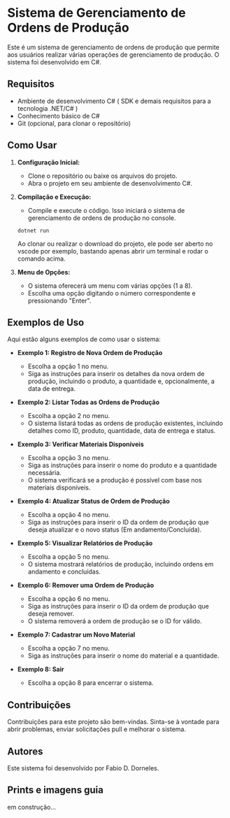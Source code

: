 ﻿# Sistema de Gerenciamento de Ordens de Produção

Este é um sistema de gerenciamento de ordens de produção que permite aos usuários realizar várias operações de gerenciamento de produção. O sistema foi desenvolvido em C#.

## Requisitos

- Ambiente de desenvolvimento C# ( SDK e demais requisitos para a tecnologia .NET/C# )
- Conhecimento básico de C#
- Git (opcional, para clonar o repositório)

## Como Usar

1. **Configuração Inicial:**
   - Clone o repositório ou baixe os arquivos do projeto.
   - Abra o projeto em seu ambiente de desenvolvimento C#.

2. **Compilação e Execução:**
   - Compile e execute o código. Isso iniciará o sistema de gerenciamento de ordens de produção no console.
   ```shell
   dotnet run
   ```
   Ao clonar ou realizar o download do projeto, ele pode ser aberto no vscode por exemplo, bastando apenas abrir um terminal e rodar o comando acima.

3. **Menu de Opções:**
   - O sistema oferecerá um menu com várias opções (1 a 8).
   - Escolha uma opção digitando o número correspondente e pressionando "Enter".

## Exemplos de Uso

Aqui estão alguns exemplos de como usar o sistema:

- **Exemplo 1: Registro de Nova Ordem de Produção**
   - Escolha a opção 1 no menu.
   - Siga as instruções para inserir os detalhes da nova ordem de produção, incluindo o produto, a quantidade e, opcionalmente, a data de entrega.

- **Exemplo 2: Listar Todas as Ordens de Produção**
   - Escolha a opção 2 no menu.
   - O sistema listará todas as ordens de produção existentes, incluindo detalhes como ID, produto, quantidade, data de entrega e status.

- **Exemplo 3: Verificar Materiais Disponíveis**
   - Escolha a opção 3 no menu.
   - Siga as instruções para inserir o nome do produto e a quantidade necessária.
   - O sistema verificará se a produção é possível com base nos materiais disponíveis.

- **Exemplo 4: Atualizar Status de Ordem de Produção**
   - Escolha a opção 4 no menu.
   - Siga as instruções para inserir o ID da ordem de produção que deseja atualizar e o novo status (Em andamento/Concluída).

- **Exemplo 5: Visualizar Relatórios de Produção**
   - Escolha a opção 5 no menu.
   - O sistema mostrará relatórios de produção, incluindo ordens em andamento e concluídas.

- **Exemplo 6: Remover uma Ordem de Produção**
   - Escolha a opção 6 no menu.
   - Siga as instruções para inserir o ID da ordem de produção que deseja remover.
   - O sistema removerá a ordem de produção se o ID for válido.

- **Exemplo 7: Cadastrar um Novo Material**
   - Escolha a opção 7 no menu.
   - Siga as instruções para inserir o nome do material e a quantidade.

- **Exemplo 8: Sair**
   - Escolha a opção 8 para encerrar o sistema.

## Contribuições

Contribuições para este projeto são bem-vindas. Sinta-se à vontade para abrir problemas, enviar solicitações pull e melhorar o sistema.

## Autores

Este sistema foi desenvolvido por Fabio D. Dorneles.

## Prints e imagens guia
em construção...

